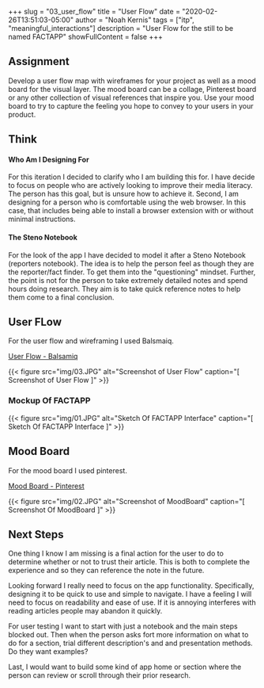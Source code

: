 +++
slug = "03_user_flow"
title = "User Flow"
date = "2020-02-26T13:51:03-05:00"
author = "Noah Kernis"
tags = ["itp", "meaningful_interactions"]
description = "User Flow for the still to be named FACTAPP"
showFullContent = false
+++

## Assignment

Develop a user flow map with wireframes for your project as well as a mood board for the visual layer. The mood board can be a collage, Pinterest board or any other collection of visual references that inspire you. Use your mood board to try to capture the feeling you hope to convey to your users in your product.

## Think

#### Who Am I Designing For

For this iteration I decided to clarify who I am building this for. I have decide to focus on people who are actively looking to improve their media literacy. The person has this goal, but is unsure how to achieve it. Second, I am designing for a person who is comfortable using the web browser. In this case, that includes being able to install a browser extension with or without minimal instructions.

#### The Steno Notebook

For the look of the app I have decided to model it after a Steno Notebook (reporters notebook). The idea is to help the person feel as though they are the reporter/fact finder. To get them into the "questioning" mindset. Further, the point is not for the person to take extremely detailed notes and spend hours doing research. They aim is to take quick reference notes to help them come to a final conclusion.

## User FLow

For the user flow and wireframing I used Balsmaiq. 

[User Flow - Balsamiq](https://balsamiq.cloud/s9gq439/peuj7a5)

{{< figure src="img/03.JPG" alt="Screenshot of User Flow" caption="[ Screenshot of User Flow ]" >}}

### Mockup Of FACTAPP

{{< figure src="img/01.JPG" alt="Sketch Of FACTAPP Interface" caption="[ Sketch Of FACTAPP Interface ]" >}}

## Mood Board

For the mood board I used pinterest.

[Mood Board - Pinterest](https://pin.it/ddszHuT)

{{< figure src="img/02.JPG" alt="Screenshot of MoodBoard" caption="[ Screenshot Of MoodBoard ]" >}}

## Next Steps

One thing I know I am missing is a final action for the user to do to determine whether or not to trust their article. This is both to complete the experience and so they can reference the note in the future. 

Looking forward I really need to focus on the app functionality. Specifically, designing it to be quick to use and simple to navigate. I have a feeling I will need to focus on readability and ease of use. If it is annoying interferes with reading articles people may abandon it quickly.

For user testing I want to start with just a notebook and the main steps blocked out. Then when the person asks fort more information on what to do for a section, trial different description's and and presentation methods. Do they want examples?

Last, I would want to build some kind of app home or section where the person can review or scroll through their prior research. 